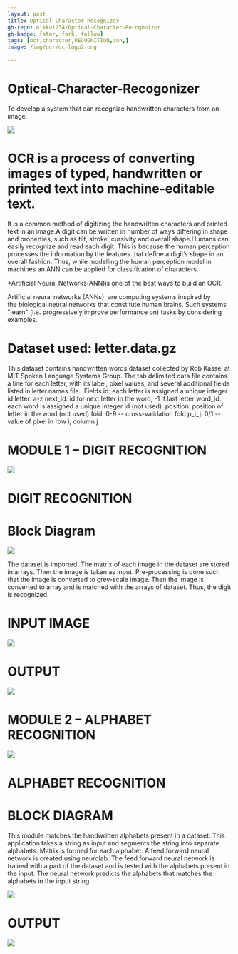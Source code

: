 ```yaml
---
layout: post
title: Optical Character Recognizer
gh-repo: nikku1234/Optical-Character-Recogonizer
gh-badge: [star, fork, follow]
tags: [ocr,character,RECOGNITION,ann,]
image: /img/ocr/ocrlogo2.png

---
```

# Optical-Character-Recogonizer
To develop a system that can recognize handwritten characters from an image.

![](/img/ocr/ocr1.png)  

# OCR is a process of converting images of typed, handwritten or printed text into machine-editable text.

It is a common method of digitizing the handwritten characters and printed text in an image.A digit can be written in number of ways differing in shape and properties, such as tilt, stroke, cursivity and overall shape.Humans can easily recognize and read each digit. This is because the human perception processes the information by the features that define a digit’s shape in an overall fashion. Thus, while modelling the human perception model in machines an ANN can be applied for classification of characters.

*Artificial Neural Networks(ANN)is one of the best ways to build an OCR.

Artificial neural networks (ANNs)  are computing systems inspired by the biological neural networks that constitute human brains. Such systems "learn" (i.e. progressively improve performance on) tasks by considering examples.

# Dataset used: letter.data.gz
This dataset contains handwritten words dataset collected by Rob Kassel at MIT Spoken Language Systems Group.
The tab delimited data file contains a line for each letter, with its label, pixel values, and several additional fields listed in letter.names file. 
Fields
id: each letter is assigned a unique integer id
letter: a-z
next_id: id for next letter in the word, -1 if last letter
word_id: each word is assigned a unique integer id (not used) 
position: position of letter in the word (not used)
fold: 0-9 -- cross-validation fold
p_i_j: 0/1 -- value of pixel in row i, column j

# MODULE 1 – DIGIT RECOGNITION
![](/img/ocr/module1.png)
# DIGIT RECOGNITION
# Block Diagram
![](/img/ocr/module1block.png)

The dataset is imported. The matrix of each image in the dataset are stored in arrays. Then the image is taken as input. Pre-processing is done such that the image is converted to grey-scale image. Then the image is converted to array and is matched with the arrays of dataset. Thus, the digit is recognized.

# INPUT IMAGE
![](/img/ocr/module1input.png)

# OUTPUT
![](/img/ocr/outputocr1.png)

# MODULE 2 – ALPHABET RECOGNITION
![](/img/ocr/module2.png)

# ALPHABET RECOGNITION

# BLOCK DIAGRAM

This module matches the handwritten alphabets present in a dataset. This application takes a string as input and segments the string into separate alphabets. Matrix is formed for each alphabet. A feed forward neural network is created using neurolab.
The feed forward neural network is trained with a part of the dataset and is tested with the alphabets present in the input.
The neural network predicts the alphabets that matches the alphabets in the input string.

![](/img/ocr/module2block.png)

# OUTPUT

![](/img/ocr/ocr2out.png)
